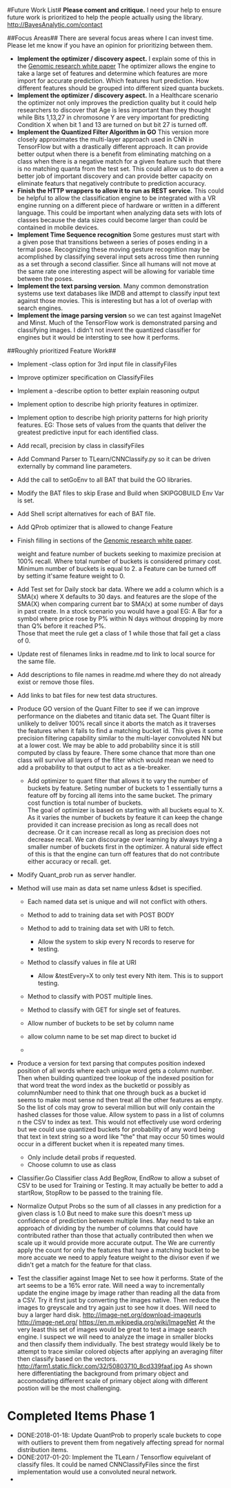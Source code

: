 #Future Work List#
**Please coment and critique.**  I need your help to ensure future work is prioritized to help the people actually  using the library.  http://BayesAnalytic.com/contact

##Focus Areas##
There are several focus areas where I can invest time. Please let me know if you have an opinion for prioritizing between them. 

* **Implement the optimizer / discovery aspect.**  I explain some of this in the [Genomic research white paper](genomic-notes.md) The optimizer allows the engine to take a large set of features and determine which features are more import for accurate prediction.  Which features hurt prediction.  How different features should be grouped into different sized quanta buckets.
* **Implement the optimizer / discovery aspect.**     In a Healthcare scenario the optimizer not only improves the prediction quality but it could help researchers to discover that Age is less important than they thought while Bits 1,13,27 in chromosone Y are very important for predicting Condition X when bit 1 and 13 are turned on but bit 27 is turned off.
* **Implement the Quantized Filter Algorithm in GO** This version more closely approximates the multi-layer approach used in CNN in TensorFlow but with a drastically different approach.  It can provide better output when there is a benefit from eliminating matching on a class when there is a negative match for a given feature such that there is no matching quanta from the test set.  This could allow us to do even a better job of important discovery and can provide better capacity on eliminate featurs that negatively contribute to prediction accuracy. 
* **Finish the HTTP wrappers to allow it to run as REST service.**   This could be helpful to allow the classification engine to be integrated with a VR engine running on a different piece of hardware or written in a different language. This could be important when analyzing data sets with lots of classes because the data sizes could become larger than could be contained in mobile devices. 
* **Implement Time Sequence recognition** Some gestures must start with a given pose that transitions between a series of poses ending in a termal pose. Recognizing these moving gesture recognition may be acomplished by classifying several input sets across time then running as a set through a second classifier.  Since all humans will not move at the same rate one interesting aspect will be allowing for variable time between the poses. 
* **Implement the text parsing version**.   Many common demonstration systems use text databases like IMDB and attempt to classify input text against those movies.  This is interesting but has a lot of overlap with search engines. 
* **Implement the image parsing version** so we can test against ImageNet and Minst.   Much of the TensorFlow work is demonstrated parsing and classifying images. I didn't not invent the quantized classifier for engines but it would be intersting to see how it performs. 


##Roughly prioritized Feature Work##

* Implement -class option for 3rd input file in classifyFiles

* Improve optimizer specification on ClassifyFiles 

* Implement a -describe option to better explain reasoning output

* Implement option to describe high priority features  in optimizer.

* Implement option to describe high priority patterns for high priority features. EG: Those sets of values from the quants that deliver the greatest  predictive input for each identified class.

* Add recall, precision by class in classifyFiles

* Add Command Parser to TLearn/CNNClassify.py so it can be driven externally by command line parameters.

* Add the call to setGoEnv to all BAT that build the GO libraries.

* Modify the BAT files to skip Erase and Build when SKIPGOBUILD Env Var is set.

* Add Shell script alternatives for each of BAT file. 

* Add QProb optimizer that is allowed to change Feature

* Finish filling in sections of the [Genomic research white paper](genomic-notes.md). 

  weight and feature number of buckets seeking to maximize
  precision at 100% recall. Where total number of buckets
  is considered primary cost.  Minimum number of buckets is
  equal to 2.  a Feature can be turned off by setting it'same
  feature weight to 0. 

* Add Test set for Daily stock bar data.  Where we add a 
  column which is a SMA(x) where X defaults to 30 days.
  and features are the slope of the SMA(X) when comparing
  current bar to SMA(x) at some number of days in past
  create.  In a stock scenario  you would have a goal EG:
  A Bar for a symbol where price rose by P% within N days 
  without dropping by more than Q% before it reached P%.  
  Those that meet the rule get a class of 1 while those 
  that fail get a class of 0.   

* Update rest of filenames links in readme.md to link to
  local source for the same file. 

* Add descriptions to file names in readme.md where they do 
  not already exist or remove those files.

* Add links to bat files for new test data structures. 

* Produce GO version of the Quant Filter to see if we can improve
  performance on the diabetes and titanic data set.  The Quant filter 
  is unlikely to deliver 100% recall since it aborts the match as it
  traverses the features when it fails to find a matching bucket id.
  This gives it some precision filtering capability similar to the 
  multi-layer convoluted NN but at a lower cost.  We may be able to 
  add probability since it is still computed by class by feaure. 
  There some chance that more than one class will survive all layers
  of the filter which would mean we need to add a probability to that
  output to act as a tie-breaker. 
  - Add optimizer to quant filter that allows it to 
    vary the number of buckets by feature.  Seting 
    number of buckets to 1 essentially turns a feature
    off by forcing all items into the same bucket. The 
    primary cost function is total number of buckets.  
    The goal of optimizer is based on starting with all
    buckets equal to X.  As it varies the number of buckets
    by feature it can keep the change provided it can 
    increase precision as long as recall does not
    decrease. Or it can increase recall as long as precision does
    not decrease recall.  We can discourage over learning by always
    trying a smaller number of buckets first in the optimizer. 
    A natural side effect of this is that the engine can turn off
    features that do not contribute either accuracy or recall.
    get. 


* Modify Quant_prob run as server handler. 
* Method will use main as data set name unless &dset is specified.
    * Each named data set is unique and will not conflict with others.
    * Method to add to training data set with POST BODY
    * Method to add to training data set with URI to fetch.
      * Allow the system to skip every N records to reserve for 
      * testing.
    * Method to classify values in file at URI 
      * Allow &testEvery=X to only test every Nth
        item.  This is to support testing.     
    * Method to classify with POST multiple lines.
    * Method to classify with GET for single set of features.
    * Allow number of buckets to be set by column name
    * allow column name to be set map direct to bucket id

    * ​

* Produce a version for text parsing that computes position
      indexed position of all words where each unique word gets 
      a column number.   Then when building quantized tree 
      lookup of the indexed position for that word  treat the word 
      index as the bucketId or possibly as columnNumber need to think
      that one through buck as a bucket id seems to make most sense
      nd then 
      treat all the other features as empty. So the list of cols
      may grow to several million but will only contain the hashed
      classes for those value. Allow system to pass in a list
      of columns n the CSV to index as text.  This would not 
      effectively use word ordering but we could use quantized buckets
      for probability of any word being that text in text string so
      a word like "the" that may occur 50 times would occur in a different
      bucket when it is repeated many times. 
    * Only include detail probs if requested.
    * Choose column to use as class

* Classifier.Go Classifier class Add BegRow, EndRow to allow a 
    subset of CSV to be used for Training or Testing.  It may actually
    be better to add a startRow, StopRow to be passed to the training 
    file. 

* Normalize Output Probs so the sum of all classes
    in any prediction for a given class is 1.0 
    But need to make sure this doesn't mess up confidence
    of prediction between multiple lines.  May need to 
    take an approach of dividing by the number of columns
    that could have contributed rather than those that
    actually contributed then when we scale up it would 
    provide more accurate output.  The We are currently
    apply the count for only the features that have a matching
    bucket to be more accuate we need to apply feature weight
    to the divisor even if we didn't get a match for the feature
    for that class.

* Test the classifier against Image Net to see how it performs.  State of the art seems to be a 16% error rate. Will need a way to incrementally update the engine image by image rather than reading all the data from a CSV.  Try it first just by converting the images native.   Then reduce the images to greyscale and try again just to see how it does.  Will need to buy a larger hard disk.   http://image-net.org/download-imageurls  http://image-net.org/  https://en.m.wikipedia.org/wiki/ImageNet  At the very least this set of images would be great to test a image search engine. 
       I suspect we will need to analyze the image in smaller blocks and then classify them individually.    The best strategy would likely be to attempt to trace similar colored objects after applying an averaging filter then classify based on the vectors. http://farm1.static.flickr.com/32/50803710_8cd339faaf.jpg  As shown here differentiating the background from primary object and accomodating different scale of primary object along with different postion will be the most challenging.   

# Completed Items Phase 1 #

* DONE:2018-01-18: Update QuantProb to properly scale buckets to 
    cope with outliers to prevent them from negatively affecting 
    spread for normal distribution items.
* DONE:2017-01-20: Implement the TLearn / Tensorflow equivelant of
    classify files.  It could be named CNNClassifyFiles
    since the first implementation would use a convoluted
    neural network.
* ​

